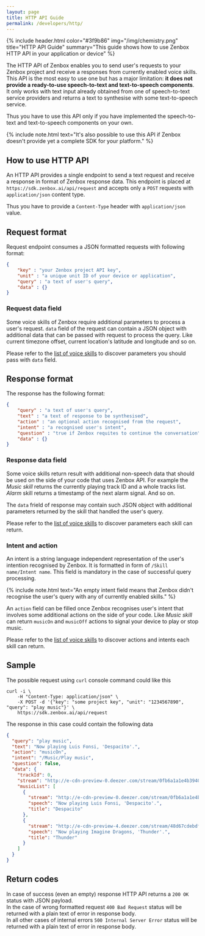 ```yaml
---
layout: page
title: HTTP API Guide
permalink: /developers/http/
---
```


{% include header.html color="#3f9b86" img="/img/chemistry.png" title="HTTP API Guide" summary="This guide shows how to use Zenbox HTTP API in your application or device" %}

The HTTP API of Zenbox enables you to send user\'s requests to your Zenbox project and receive a responses from currently enabled voice skills.
This API is the most easy to use one but has a major limitation: **it does not provide a ready-to-use speech-to-text and text-to-speech components**.
It only works with text input already obtained from one of speech-to-text service providers and returns a text to synthesise with some text-to-speech service.

Thus you have to use this API only if you have implemented the speech-to-text and text-to-speech components on your own.

{% include note.html text="It's also possible to use this API if Zenbox doesn't provide yet a complete SDK for your platform." %}

## How to use HTTP API
An HTTP API provides a single endpoint to send a text request and receive a response in format of Zenbox response data.
This endpoint is placed at `https://sdk.zenbox.ai/api/request` and accepts only a `POST` requests with `application/json` content type.

Thus you have to provide a `Content-Type` header with `application/json` value.

## Request format
Request endpoint consumes a JSON formatted requests with following format:

```json
{
    "key" : "your Zenbox project API key",
    "unit" : "a unique unit ID of your device or application",
    "query" : "a text of user's query",
    "data" : {}
}
```

### Request data field
Some voice skills of Zenbox require additional parameters to process a user\'s request.
`data` field of the request can contain a JSON object with additional data that can be passed with request to process the query.
Like current timezone offset, current location\'s latitude and longitude and so on.

Please refer to the [list of voice skills](/skills/) to discover parameters you should pass with `data` field.

## Response format
The response has the following format:

```json
{
    "query" : "a text of user's query",
    "text" : "a text of response to be synthesised",
    "action" : "an optional action recognised from the request",
    "intent" : "a recognised user's intent",
    "question" : "true if Zenbox requites to continue the conversation",
    "data" : {}
}
```

### Response data field
Some voice skills return result with additional non-speech data that should be used on the side of your code that uses Zenbox API.
For example the _Music skill_ returns the currently playing track ID and a whole tracks list.
_Alarm_ skill returns a timestamp of the next alarm signal. And so on.

The `data` frield of response may contain such JSON object with additional parameters returned by the skill that handled the user\'s query.

Please refer to the [list of voice skills](/skills/) to discover parameters each skill can return.

### Intent and action
An intent is a string language independent representation of the user\'s intention recognised by Zenbox.
It is formatted in form of `/Skill name/Intent name`.
This field is mandatory in the case of successful query processing.

{% include note.html text="An empty intent field means that Zenbox didn't recognise the user's query with any of currently enabled skills." %}


An `action` field can be filled once Zenbox recognises user\'s intent that involves some additional actions on the side of your code.
Like _Music skill_ can return `musicOn` and `musicOff` actions to signal your device to play or stop music.

Please refer to the [list of voice skills](/skills/) to discover actions and intents each skill can return.

## Sample
The possible request using `curl` console command could like this

```
curl -i \
    -H "Content-Type: application/json" \
    -X POST -d '{"key": "some project key", "unit": "1234567890", "query": "play music"}' \
    https://sdk.zenbox.ai/api/request
```

The response in this case could contain the following data

```json
{
  "query": "play music",
  "text": "Now playing Luis Fonsi, 'Despacito'.",
  "action": "musicOn",
  "intent": "/Music/Play music",
  "question": false,
  "data": {
    "trackId": 0,
    "stream": "http://e-cdn-preview-0.deezer.com/stream/0fb6a1a1e4b3940e51e8f506aadaddb2-4.mp3",
    "musicList": [
      {
        "stream": "http://e-cdn-preview-0.deezer.com/stream/0fb6a1a1e4b3940e51e8f506aadaddb2-4.mp3",
        "speech": "Now playing Luis Fonsi, 'Despacito'.",
        "title": "Despacito"
      },
      {
        "stream": "http://e-cdn-preview-4.deezer.com/stream/48d67cdebdf06b2812cf05f1c06dbdad-4.mp3",
        "speech": "Now playing Imagine Dragons, 'Thunder'.",
        "title": "Thunder"
      }
    ]
  }
}    
```

## Return codes
In case of success (even an empty) response HTTP API returns a `200 OK` status with JSON payload.  
In the case of wrong formatted request `400 Bad Request` status will be returned with a plain text of error in response body.  
In all other cases of internal errors `500 Internal Server Error` status will be returned with a plain text of error in response body.

